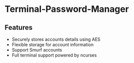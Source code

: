 # Terminal-Password-Manager

## Features
- Securely stores accounts details using AES
- Flexible storage for account information
- Support Smurf accounts
- Full terminal support powered by ncurses
